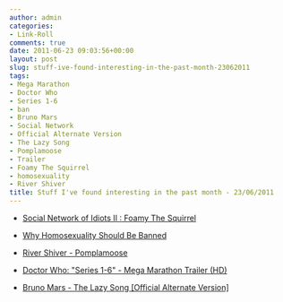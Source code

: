 ```yaml
---
author: admin
categories:
- Link-Roll
comments: true
date: 2011-06-23 09:03:56+00:00
layout: post
slug: stuff-ive-found-interesting-in-the-past-month-23062011
tags:
- Mega Marathon
- Doctor Who
- Series 1-6
- ban
- Bruno Mars
- Social Network
- Official Alternate Version
- The Lazy Song
- Pomplamoose
- Trailer
- Foamy The Squirrel
- homosexuality
- River Shiver
title: Stuff I've found interesting in the past month - 23/06/2011
---
```



  * [Social Network of Idiots II : Foamy The Squirrel](http://www.youtube.com/watch?v=78JNVMujZVE&feature=autoshare)


  * [Why Homosexuality Should Be Banned](http://www.youtube.com/watch?v=lSfFa44p96o&feature=autoshare)


  * [River Shiver - Pomplamoose](http://www.youtube.com/watch?v=uHoXIQX7j1A&feature=autoshare)


  * [Doctor Who: "Series 1-6" - Mega Marathon Trailer (HD)](http://www.youtube.com/watch?v=NQ3j7x_NCMw&feature=autoshare)


  * [Bruno Mars - The Lazy Song [Official Alternate Version]](http://www.youtube.com/watch?v=dULOjT9GYdQ&feature=autoshare)
